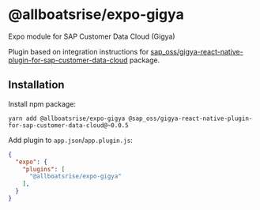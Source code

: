 # @allboatsrise/expo-gigya

Expo module for SAP Customer Data Cloud (Gigya)

Plugin based on integration instructions for [sap_oss/gigya-react-native-plugin-for-sap-customer-data-cloud](https://github.com/SAP/gigya-react-native-plugin-for-sap-customer-data-cloud) package.

## Installation

Install npm package:
```
yarn add @allboatsrise/expo-gigya @sap_oss/gigya-react-native-plugin-for-sap-customer-data-cloud@~0.0.5
```

Add plugin to `app.json`/`app.plugin.js`:

```json
{
  "expo": {
    "plugins": [
      "@allboatsrise/expo-gigya"
    ],
  }
}
```
